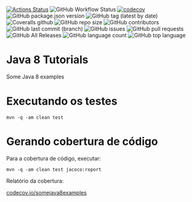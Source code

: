 [![Actions Status](https://github.com/danielso2007/somejava8examples/workflows/JavaCI/badge.svg)](https://github.com/danielso2007/somejava8examples/actions)
![GitHub Workflow Status](https://img.shields.io/github/workflow/status/danielso2007/somejava8examples/JavaCI)
[![codecov](https://codecov.io/gh/danielso2007/somejava8examples/branch/master/graph/badge.svg)](https://codecov.io/gh/danielso2007/somejava8examples)
![GitHub package.json version](https://img.shields.io/github/package-json/v/danielso2007/somejava8examples)
![GitHub tag (latest by date)](https://img.shields.io/github/v/tag/danielso2007/somejava8examples)
![Coveralls github](https://img.shields.io/coveralls/github/danielso2007/somejava8examples)
![GitHub repo size](https://img.shields.io/github/repo-size/danielso2007/somejava8examples)
![GitHub contributors](https://img.shields.io/github/contributors/danielso2007/somejava8examples)
![GitHub last commit (branch)](https://img.shields.io/github/last-commit/danielso2007/somejava8examples/master)
![GitHub issues](https://img.shields.io/github/issues/danielso2007/somejava8examples)
![GitHub pull requests](https://img.shields.io/github/issues-pr/danielso2007/somejava8examples)
![GitHub All Releases](https://img.shields.io/github/downloads/danielso2007/somejava8examples/total)
![GitHub language count](https://img.shields.io/github/languages/count/danielso2007/somejava8examples)
![GitHub top language](https://img.shields.io/github/languages/top/danielso2007/somejava8examples)

# Java 8 Tutorials

Some Java 8 examples

# Executando os testes

```
mvn -q -am clean test
```

# Gerando cobertura de código

Para a cobertura de código, executar:
```
mvn -q -am clean test jacoco:report
```

Relatório da cobertura:

[codecov.io/somejava8examples](https://codecov.io/gh/danielso2007/somejava8examples)
